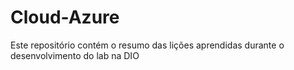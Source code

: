 # Cloud-Azure
Este repositório contém o resumo das lições aprendidas durante o desenvolvimento do lab na DIO

